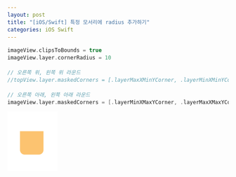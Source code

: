```yaml
---
layout: post
title: "[iOS/Swift] 특정 모서리에 radius 추가하기"
categories: iOS Swift
---
```



```swift
imageView.clipsToBounds = true
imageView.layer.cornerRadius = 10

// 오른쪽 위, 왼쪽 위 라운드
//topView.layer.maskedCorners = [.layerMaxXMinYCorner, .layerMinXMinYCorner]

// 오른쪽 아래, 왼쪽 아래 라운드
imageView.layer.maskedCorners = [.layerMinXMaxYCorner, .layerMaxXMaxYCorner]
```

![img1](/img/2019-04-30-add-radius-1.png)